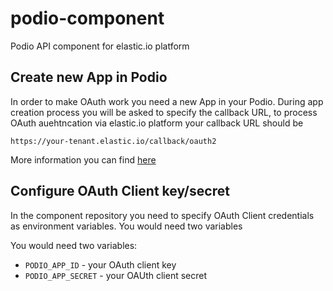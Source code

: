 # podio-component
Podio API component for elastic.io platform

## Create new App in Podio

In order to make OAuth work you need a new App in your Podio. During app creation process you will be asked to specify
the callback URL, to process OAuth auehtncation via elastic.io platform your callback URL should be 

```
https://your-tenant.elastic.io/callback/oauth2
```

More information you can find [here](https://developers.podio.com/authentication)


## Configure OAuth Client key/secret

In the component repository you need to specify OAuth Client credentials as environment variables. You would need two variables

You would need two variables:
 * ```PODIO_APP_ID``` - your OAuth client key
 * ```PODIO_APP_SECRET``` - your OAUth client secret

